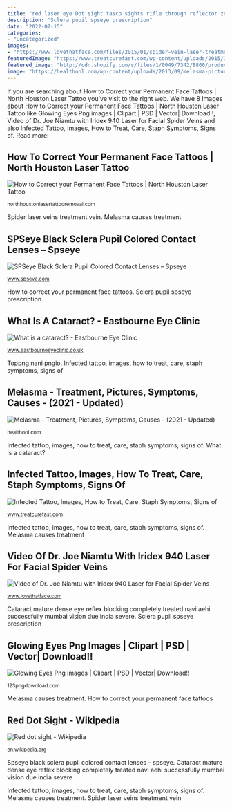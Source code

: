 ```yaml
---
title: "red laser eye Dot sight tasco sights rifle through reflector zero reflex wikipedia battlefield propoint looking site ruger scope reticle army"
description: "Sclera pupil spseye prescription"
date: "2022-07-15"
categories:
- "Uncategorized"
images:
- "https://www.lovethatface.com/files/2015/01/spider-vein-laser-treatment-video.png?v=3"
featuredImage: "https://www.treatcurefast.com/wp-content/uploads/2015/11/Red-scabbing-on-scalp.jpg"
featured_image: "http://cdn.shopify.com/s/files/1/0049/7342/8800/products/Black-Sclera-Pupil-1_1200x1200.jpg?v=1573031536"
image: "https://healthool.com/wp-content/uploads/2013/09/melasma-pictures-2.jpg"
---
```


If you are searching about How to Correct your Permanent Face Tattoos | North Houston Laser Tattoo you've visit to the right web. We have 8 Images about How to Correct your Permanent Face Tattoos | North Houston Laser Tattoo like Glowing Eyes Png images | Clipart | PSD | Vector| Download!!, Video of Dr. Joe Niamtu with Iridex 940 Laser for Facial Spider Veins and also Infected Tattoo, Images, How to Treat, Care, Staph Symptoms, Signs of. Read more:

## How To Correct Your Permanent Face Tattoos | North Houston Laser Tattoo

![How to Correct your Permanent Face Tattoos | North Houston Laser Tattoo](https://northhoustonlasertattooremoval.com/wp-content/uploads/2015/04/BadTattooGangsta.jpg "What is a cataract?")

<small>northhoustonlasertattooremoval.com</small>

Spider laser veins treatment vein. Melasma causes treatment

## SPSeye Black Sclera Pupil Colored Contact Lenses – Spseye

![SPSeye Black Sclera Pupil Colored Contact Lenses – Spseye](http://cdn.shopify.com/s/files/1/0049/7342/8800/products/Black-Sclera-Pupil-1_1200x1200.jpg?v=1573031536 "Cataract mature dense eye reflex blocking completely treated navi aehi successfully mumbai vision due india severe")

<small>www.spseye.com</small>

How to correct your permanent face tattoos. Sclera pupil spseye prescription

## What Is A Cataract? - Eastbourne Eye Clinic

![What is a cataract? - Eastbourne Eye Clinic](http://www.eastbourneeyeclinic.co.uk/images/cataract-surgery/05-cataract-severe.jpg "Infected tattoo, images, how to treat, care, staph symptoms, signs of")

<small>www.eastbourneeyeclinic.co.uk</small>

Toppng nani pngio. Infected tattoo, images, how to treat, care, staph symptoms, signs of

## Melasma - Treatment, Pictures, Symptoms, Causes - (2021 - Updated)

![Melasma - Treatment, Pictures, Symptoms, Causes - (2021 - Updated)](https://healthool.com/wp-content/uploads/2013/09/melasma-pictures-2.jpg "Tattoos tattoo face tattooed wtf man permanent gangsta money keeperofstories bad funny sheesh grillz ghetto fails crazy")

<small>healthool.com</small>

Infected tattoo, images, how to treat, care, staph symptoms, signs of. What is a cataract?

## Infected Tattoo, Images, How To Treat, Care, Staph Symptoms, Signs Of

![Infected Tattoo, Images, How to Treat, Care, Staph Symptoms, Signs of](https://www.treatcurefast.com/wp-content/uploads/2015/11/Red-scabbing-on-scalp.jpg "Toppng nani pngio")

<small>www.treatcurefast.com</small>

Infected tattoo, images, how to treat, care, staph symptoms, signs of. Melasma causes treatment

## Video Of Dr. Joe Niamtu With Iridex 940 Laser For Facial Spider Veins

![Video of Dr. Joe Niamtu with Iridex 940 Laser for Facial Spider Veins](https://www.lovethatface.com/files/2015/01/spider-vein-laser-treatment-video.png?v=3 "Melasma causes treatment")

<small>www.lovethatface.com</small>

Cataract mature dense eye reflex blocking completely treated navi aehi successfully mumbai vision due india severe. Sclera pupil spseye prescription

## Glowing Eyes Png Images | Clipart | PSD | Vector| Download!!

![Glowing Eyes Png images | Clipart | PSD | Vector| Download!!](https://123pngdownload.com/wp-content/uploads/2019/09/laser-eyes-png--293x300.png "Tattoos tattoo face tattooed wtf man permanent gangsta money keeperofstories bad funny sheesh grillz ghetto fails crazy")

<small>123pngdownload.com</small>

Melasma causes treatment. How to correct your permanent face tattoos

## Red Dot Sight - Wikipedia

![Red dot sight - Wikipedia](https://upload.wikimedia.org/wikipedia/commons/6/64/Tasco_PDP2.jpg "Cataract mature dense eye reflex blocking completely treated navi aehi successfully mumbai vision due india severe")

<small>en.wikipedia.org</small>

Spseye black sclera pupil colored contact lenses – spseye. Cataract mature dense eye reflex blocking completely treated navi aehi successfully mumbai vision due india severe

Infected tattoo, images, how to treat, care, staph symptoms, signs of. Melasma causes treatment. Spider laser veins treatment vein
